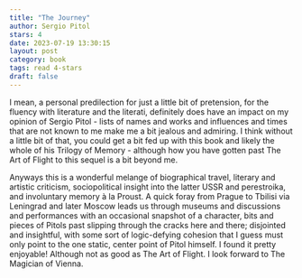 ```yaml
---
title: "The Journey"
author: Sergio Pitol
stars: 4
date: 2023-07-19 13:30:15
layout: post
category: book
tags: read 4-stars
draft: false
---
```


I mean, a personal predilection for just a little bit of pretension, for the fluency with literature and the literati, definitely does have an impact on my opinion of Sergio Pitol - lists of names and works and influences and times that are not known to me make me a bit jealous and admiring. I think without a little bit of that, you could get a bit fed up with this book and likely the whole of his Trilogy of Memory - although how you have gotten past The Art of Flight to this sequel is a bit beyond me. 

Anyways this is a wonderful melange of biographical travel, literary and artistic criticism, sociopolitical insight into the latter USSR and perestroika, and involuntary memory à la Proust. A quick foray from Prague to Tbilisi via Leningrad and later Moscow leads us through museums and discussions and performances with an occasional snapshot of a character, bits and pieces of Pitols past slipping through the cracks here and there; disjointed and insightful, with some sort of logic-defying cohesion that I guess must only point to the one static, center point of Pitol himself. I found it pretty enjoyable! Although not as good as The Art of Flight. I look forward to The Magician of Vienna.
